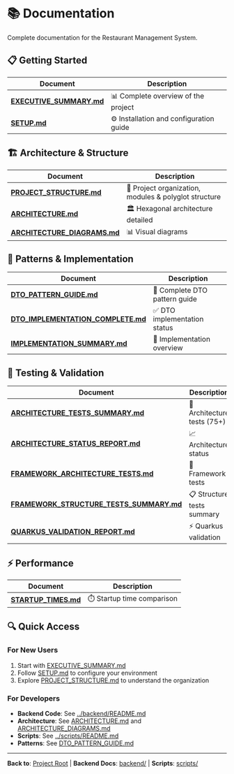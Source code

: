 # 📚 Documentation

Complete documentation for the Restaurant Management System.

## 📋 Getting Started

| Document | Description |
|----------|-------------|
| **[EXECUTIVE_SUMMARY.md](EXECUTIVE_SUMMARY.md)** | 📊 Complete overview of the project |
| **[SETUP.md](SETUP.md)** | ⚙️ Installation and configuration guide |

## 🏗️ Architecture & Structure

| Document | Description |
|----------|-------------|
| **[PROJECT_STRUCTURE.md](PROJECT_STRUCTURE.md)** | 📁 Project organization, modules & polyglot structure |
| **[ARCHITECTURE.md](ARCHITECTURE.md)** | 🏛️ Hexagonal architecture detailed |
| **[ARCHITECTURE_DIAGRAMS.md](ARCHITECTURE_DIAGRAMS.md)** | 📊 Visual diagrams |

## 🎯 Patterns & Implementation

| Document | Description |
|----------|-------------|
| **[DTO_PATTERN_GUIDE.md](DTO_PATTERN_GUIDE.md)** | 🎯 Complete DTO pattern guide |
| **[DTO_IMPLEMENTATION_COMPLETE.md](DTO_IMPLEMENTATION_COMPLETE.md)** | ✅ DTO implementation status |
| **[IMPLEMENTATION_SUMMARY.md](IMPLEMENTATION_SUMMARY.md)** | 📝 Implementation overview |

## 🧪 Testing & Validation

| Document | Description |
|----------|-------------|
| **[ARCHITECTURE_TESTS_SUMMARY.md](ARCHITECTURE_TESTS_SUMMARY.md)** | 🧪 Architecture tests (75+) |
| **[ARCHITECTURE_STATUS_REPORT.md](ARCHITECTURE_STATUS_REPORT.md)** | 📈 Architecture status |
| **[FRAMEWORK_ARCHITECTURE_TESTS.md](FRAMEWORK_ARCHITECTURE_TESTS.md)** | 🔬 Framework tests |
| **[FRAMEWORK_STRUCTURE_TESTS_SUMMARY.md](FRAMEWORK_STRUCTURE_TESTS_SUMMARY.md)** | 📋 Structure tests summary |
| **[QUARKUS_VALIDATION_REPORT.md](QUARKUS_VALIDATION_REPORT.md)** | ⚡ Quarkus validation |

## ⚡ Performance

| Document | Description |
|----------|-------------|
| **[STARTUP_TIMES.md](STARTUP_TIMES.md)** | ⏱️ Startup time comparison |

## 🔍 Quick Access

### For New Users
1. Start with [EXECUTIVE_SUMMARY.md](EXECUTIVE_SUMMARY.md)
2. Follow [SETUP.md](SETUP.md) to configure your environment
3. Explore [PROJECT_STRUCTURE.md](PROJECT_STRUCTURE.md) to understand the organization

### For Developers
- **Backend Code**: See [../backend/README.md](../backend/README.md)
- **Architecture**: See [ARCHITECTURE.md](ARCHITECTURE.md) and [ARCHITECTURE_DIAGRAMS.md](ARCHITECTURE_DIAGRAMS.md)
- **Scripts**: See [../scripts/README.md](../scripts/README.md)
- **Patterns**: See [DTO_PATTERN_GUIDE.md](DTO_PATTERN_GUIDE.md)

---

**Back to**: [Project Root](../README.md) | **Backend Docs**: [backend/](../backend/) | **Scripts**: [scripts/](../scripts/)
